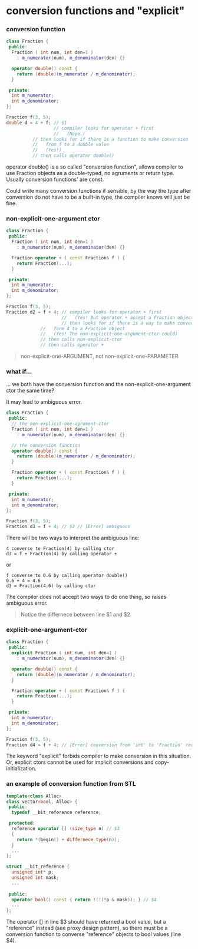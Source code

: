 # conversion functions and "explicit"

### conversion function

```cpp
class Fraction {
 public:
  Fraction ( int num, int den=1 )
    : m_numerator(num), m_denominator(den) {}

  operator double() const {
    return (double)(m_numerator / m_denominator);
  }

 private:
  int m_numerator;
  int m_denominator;
};

Fraction f(3, 5);
double d = 4 + f; // $1
                  // compiler looks for operator + first
                  //   (Nope.)
		  // then looks for if there is a function to make conversion
		  //   from f to a double value
		  //   (Yes!)
		  // then calls operator double()
```

operator double() is a so called "conversion function", allows compiler to use Fraction objects as a double-typed, no agruments or return type. Usually conversion functions' are const.

Could write many conversion functions if sensible, by the way the type after conversion do not have to be a built-in type, the compiler knows will just be fine.

### non-explicit-one-argument ctor


```cpp
class Fraction {
 public:
  Fraction ( int num, int den=1 )
    : m_numerator(num), m_denominator(den) {}

  Fraction operator + ( const Fraction& f ) {
    return Fraction(...);
  }

 private:
  int m_numerator;
  int m_denominator;
};

Fraction f(3, 5);
Fraction d2 = f + 4; // compiler looks for operator + first
                     //   (Yes! But operator + accept a Fraction object)
                     // then looks for if there is a way to make conversion
		     //   form 4 to a Fraction object
		     //   (Yes! The non-explicit-one-argument-ctor could)
		     // then calls non-explicit-ctor
		     // then calls operator +
```

> non-explicit-one-ARGUMENT, not non-explicit-one-PARAMETER

### what if...

... we both have the conversion function and the non-explicit-one-argument ctor the same time?

It may lead to ambiguous error.

```cpp
class Fraction {
 public:
  // the non-explicit-one-agrument-ctor
  Fraction ( int num, int den=1 )
    : m_numerator(num), m_denominator(den) {}

  // the conversion function
  operator double() const {
    return (double)(m_numerator / m_denominator);
  }

  Fraction operator + ( const Fraction& f ) {
    return Fraction(...);
  }

 private:
  int m_numerator;
  int m_denominator;
};

Fraction f(3, 5);
Fraction d3 = f + 4; // $2 // [Error] ambiguous
```

There will be two ways to interpret the ambiguous line:

```
4 converse to Fraction(4) by calling ctor
d3 = f + Fraction(4) by calling operator +
```

or 

```
f converse to 0.6 by calling operator double()
0.6 + 4 = 4.6
d3 = Fraction(4.6) by calling ctor
```

The compiler does not accept two ways to do one thing, so raises ambiguous error.

> Notice the differnece between line $1 and $2

### explicit-one-argument-ctor

```cpp
class Fraction {
 public:
  explicit Fraction ( int num, int den=1 )
    : m_numerator(num), m_denominator(den) {}

  operator double() const {
    return (double)(m_numerator / m_denominator);
  }

  Fraction operator + ( const Fraction& f ) {
    return Fraction(...);
  }

 private:
  int m_numerator;
  int m_denominator;
};

Fraction f(3, 5);
Fraction d4 = f + 4; // [Error] conversion from 'int' to 'Fraction' requested
```

The keyword "explicit" forbids compiler to make conversion in this situation. Or, explicit ctors cannot be used for implicit conversions and copy-initialization.

### an example of conversion function from STL

```cpp
template<class Alloc>
class vector<bool, Alloc> {
 public:
  typedef __bit_reference reference;

 protected:
  reference operator [] (size_type n) // $3
  {
    return *(begin() + differnece_type(n));
  }
  ...
};

struct __bit_reference {
  unsigned int* p;
  unsigned int mask;
  ...
 
 public:
  operator bool() const { return !(!(*p & mask)); } // $4
  ...
};
```

The operator [] in line $3 should have returned a bool value, but a "reference" instead (see proxy design pattern), so there must be a conversion function to converse "reference" objects to bool values (line $4).
